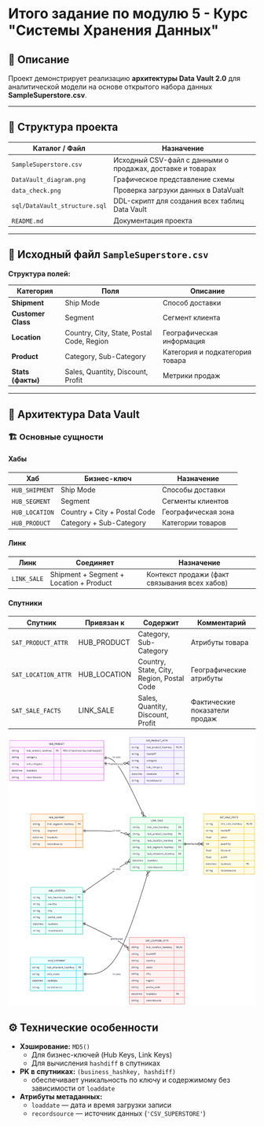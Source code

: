 # Итого задание по модулю 5 - Курс "Системы Хранения Данных"

## 🧩 Описание

Проект демонстрирует реализацию **архитектуры Data Vault 2.0** для аналитической модели на основе открытого набора данных **SampleSuperstore.csv**.  

---

## 📁 Структура проекта

| Каталог / Файл | Назначение |
|----------------|------------|
| `SampleSuperstore.csv` | Исходный CSV-файл с данными о продажах, доставке и товарах |
| `DataVault_diagram.png` | Графическое представление схемы |
| `data_check.png` | Проверка загрзуки данных в DataVualt |
| `sql/DataVault_structure.sql` | DDL-скрипт для создания всех таблиц Data Vault |
| `README.md` | Документация проекта |

---

## 📄 Исходный файл `SampleSuperstore.csv`


**Структура полей:**

| Категория | Поля | Описание |
|------------|------|-----------|
| **Shipment** | Ship Mode | Способ доставки |
| **Customer Class** | Segment | Сегмент клиента |
| **Location** | Country, City, State, Postal Code, Region | Географическая информация |
| **Product** | Category, Sub-Category | Категория и подкатегория товара |
| **Stats (факты)** | Sales, Quantity, Discount, Profit | Метрики продаж |

---

## 🧱 Архитектура Data Vault

### 🏗️ Основные сущности

#### **Хабы**
| Хаб | Бизнес-ключ | Назначение |
|-----|--------------|------------|
| `HUB_SHIPMENT` | Ship Mode | Способы доставки |
| `HUB_SEGMENT` | Segment | Сегменты клиентов |
| `HUB_LOCATION` | Country + City + Postal Code | Географическая зона |
| `HUB_PRODUCT` | Category + Sub-Category | Категории товаров |

#### **Линк**
| Линк | Соединяет | Назначение |
|------|------------|------------|
| `LINK_SALE` | Shipment + Segment + Location + Product | Контекст продажи (факт связывания всех хабов) |

#### **Спутники**
| Спутник | Привязан к | Содержит | Комментарий |
|----------|-------------|-----------|-------------|
| `SAT_PRODUCT_ATTR` | HUB_PRODUCT | Category, Sub-Category | Атрибуты товара |
| `SAT_LOCATION_ATTR` | HUB_LOCATION | Country, State, City, Region, Postal Code | Географические атрибуты |
| `SAT_SALE_FACTS` | LINK_SALE | Sales, Quantity, Discount, Profit | Фактические показатели продаж |

![Диаграмма Data Vault](DataVault_diagram.png)

## ⚙️ Технические особенности

- **Хэширование:** `MD5()`  
  - Для бизнес-ключей (Hub Keys, Link Keys)  
  - Для вычисления `hashdiff` в спутниках
- **PK в спутниках:** `(business_hashkey, hashdiff)`  
  - обеспечивает уникальность по ключу и содержимому без зависимости от `loaddate`
- **Атрибуты метаданных:**
  - `loaddate` — дата и время загрузки записи  
  - `recordsource` — источник данных (`'CSV_SUPERSTORE'`)


